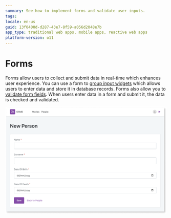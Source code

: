```yaml
---
summary: See how to implement forms and validate user inputs.
tags: 
locale: en-us
guid: 13f0400d-d287-43e7-8f59-a056d2048e7b
app_type: traditional web apps, mobile apps, reactive web apps
platform-version: o11
---
```


# Forms

Forms allow users to collect and submit data in real-time which enhances user experience. You can use a form to [group input widgets](form-use.md) which allows users to enter data and store it in database records. Forms also allow you to [validate form fields](form-validate.md). When users enter data in a form and submit it, the data is checked and validated.

![Form example](images/form-example-ss.png)
